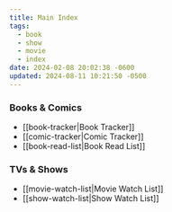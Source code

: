 ```yaml
---
title: Main Index
tags:
  - book
  - show
  - movie
  - index
date: 2024-02-08 20:02:38 -0600
updated: 2024-08-11 10:21:50 -0500
---
```


### Books & Comics

* [[book-tracker|Book Tracker]]
* [[comic-tracker|Comic Tracker]]
* [[book-read-list|Book Read List]]

### TVs & Shows

* [[movie-watch-list|Movie Watch List]]
* [[show-watch-list|Show Watch List]]
